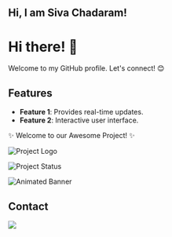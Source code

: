 ## Hi, I am Siva Chadaram! 
# Hi there! 👋
Welcome to my GitHub profile.
Let's connect! 😊

## Features
- **Feature 1**: Provides real-time updates.
- **Feature 2**: Interactive user interface.

✨ Welcome to our Awesome Project! ✨


![Project Logo](https://www.google.com/url?sa=i&url=https%3A%2F%2Fneotechnologysolutions.com%2Fresources%2Fwhy-your-business-needs-site-reliability-engineering%2F&psig=AOvVaw2cYeLD37YVK3nIDr_l3Sg_&ust=1695269669737000&source=images&cd=vfe&opi=89978449&ved=0CA8QjRxqFwoTCIjD0OWpuIEDFQAAAAAdAAAAABAE)

![Project Status](https://img.shields.io/badge/status-active-brightgreen.svg)

![Animated Banner](gifs/banner.gif)


## Contact 
<div> 
  <a href="https://www.linkedin.com/in/sivannarayana-chadaram-919637170/" target="_blank"><img src="https://img.shields.io/badge/-LinkedIn-%230077B5?style=for-the-badge&logo=linkedin&logoColor=white" target="_blank"></a> 
 </br>
</br>
 

</div>
